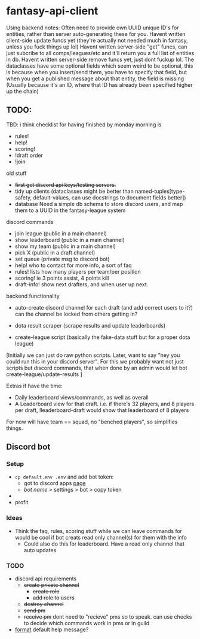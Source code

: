# fantasy-api-client

Using backend notes:
Often need to provide own UUID unique ID's for entities, rather than server auto-generating these for you.
Havent written client-side update funcs yet (they're actually not needed much in fantasy, 
unless you fuck things up lol)
Havent written server-side "get" funcs, can just subcribe to all comps/leagues/etc and it'll return you
a full list of entities in db.
Havent written server-side remove funcs yet, just dont fuckup lol.
The dataclasses have some optional fields which seem weird to be optional,
this is because when you insert/send them, you have to specify that field, 
but when you get a published message about that entity, the field is missing
(Usually because it's an ID, where that ID has already been specified higher up the chain)

## TODO:

TBD: i think checklist for having finished by monday morning is

- rules!
- help!
- scoring!
- !draft order
- ~~!join~~

old stuff 

- ~~first get discord api keys/testing servers.~~
- tidy up clients (dataclasses might be better than named-tuples[type-safety, default-values, can use docstrings to document fields better])
- database
Need a simple db schema to store discord users, and map them to a UUID in the fantasy-league system

discord commands
- join league (public in a main channel)
- show leaderboard (public in a main channel)
- show my team (public in a main channel)
- pick X (public in a draft channel)
- set queue (private msg to discord bot)
- help! who to contact for more info, a sort of faq
- rules! lists how many players per team/per position
- scoring! ie 3 points assist, 4 points kill
- draft-info! show next drafters, and when user up next.


backend functionality
- auto-create discord channel for each draft (and add correct users to it?)
can the channel be locked from others getting in?

- dota result scraper (scrape results and update leaderboards)
- create-league script (basically the fake-data stuff but for a proper dota league)

[Initially we can just do raw python scripts. Later, want to say "hey you could run this in your discord server".
For this we probably want not just scripts but discord commands, that when done by an admin would let bot create-league/update-results
]

Extras if have the time:
- Daily leaderboard views/commands, as well as overall
- A Leaderboard view for that draft. i.e. if there's 32 players, and 8 players per draft,
!leaderboard-draft would show that leaderboard of 8 players

For now will have team == squad, no "benched players", so simplifies things.

## Discord bot

### Setup

- `cp default.env .env` and add bot token:
  - got to discord apps [page](https://discord.com/developers/applications)
  - *bot name* > settings > bot > copy token
- 
- profit

### Ideas

- Think the faq, rules, scoring stuff while we can leave commands for would be 
cool if bot creats read only channel(s) for them with the info
  - Could also do this for leaderboard. Have a read only channel that auto updates

### TODO

- discord api requirements
  - ~~create private channel~~
    - ~~create role~~
    - ~~add role to users~~
  - ~~destroy channel~~
  - ~~send pm~~
  - ~~receive pm~~ dont need to "recieve" pms so to speak. can use checks
  to decide which commands work in pms or in guild
- [format](https://stackoverflow.com/questions/45951224/how-to-remove-default-help-command-or-change-the-format-of-it-in-discord-py) default help message? 